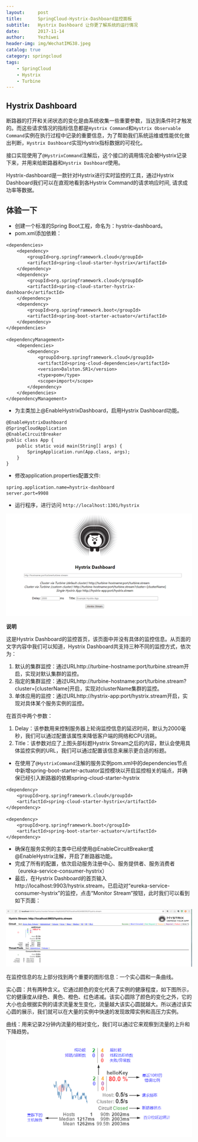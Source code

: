 ```yaml
---
layout:     post
title:      SpringCloud-Hystrix-Dashboard监控面板
subtitle:   Hystrix Dashboard 让你更了解系统的运行情况
date:       2017-11-14
author:     Yezhiwei
header-img: img/WechatIMG38.jpeg
catalog: true
category: springcloud
tags:
    - SpringCloud 
    - Hystrix
    - Turbine
---
```



## Hystrix Dashboard

断路器的打开和关闭状态的变化是由系统收集一些重要参数，当达到条件时才触发的。而这些请求情况的指标信息都是`Hystrix Command`和`Hystrix Observable Command`实例在执行过程中记录的重要信息，为了帮助我们系统运维或性能优化做出判断，`Hystrix Dashboard`实现Hystrix指标数据的可视化。

接口实现使用了`@HystrixCommand`注解后，这个接口的调用情况会被Hystrix记录下来，并用来给断路器和`Hystrix Dashboard`使用。

Hystrix-dashboard是一款针对Hystrix进行实时监控的工具，通过Hystrix Dashboard我们可以在直观地看到各Hystrix Command的请求响应时间, 请求成功率等数据。

## 体验一下

* 创建一个标准的Spring Boot工程，命名为：hystrix-dashboard。
* pom.xml添加依赖：

```
<dependencies>
    <dependency>
        <groupId>org.springframework.cloud</groupId>
        <artifactId>spring-cloud-starter-hystrix</artifactId>
    </dependency>
    <dependency>
        <groupId>org.springframework.cloud</groupId>
        <artifactId>spring-cloud-starter-hystrix-dashboard</artifactId>
    </dependency>
    <dependency>
        <groupId>org.springframework.boot</groupId>
        <artifactId>spring-boot-starter-actuator</artifactId>
    </dependency>
</dependencies>

<dependencyManagement>
    <dependencies>
        <dependency>
            <groupId>org.springframework.cloud</groupId>
            <artifactId>spring-cloud-dependencies</artifactId>
            <version>Dalston.SR1</version>
            <type>pom</type>
            <scope>import</scope>
        </dependency>
    </dependencies>
</dependencyManagement>
```

* 为主类加上@EnableHystrixDashboard，启用Hystrix Dashboard功能。

```
@EnableHystrixDashboard
@SpringCloudApplication
@EnableCircuitBreaker
public class App {
    public static void main(String[] args) {
        SpringApplication.run(App.class, args);
    }
}
```

* 修改application.properties配置文件:

```
spring.application.name=hystrix-dashboard
server.port=9908
```

* 运行程序，进行访问 `http://localhost:1301/hystrix`

![hystrix-dashboard](/img/hystrix-dashboard.png)

**说明**

这是Hystrix Dashboard的监控首页，该页面中并没有具体的监控信息。从页面的文字内容中我们可以知道，Hystrix Dashboard共支持三种不同的监控方式，依次为：

1. 默认的集群监控：通过URLhttp://turbine-hostname:port/turbine.stream开启，实现对默认集群的监控。
2. 指定的集群监控：通过URLhttp://turbine-hostname:port/turbine.stream?cluster=[clusterName]开启，实现对clusterName集群的监控。
3. 单体应用的监控：通过URLhttp://hystrix-app:port/hystrix.stream开启，实现对具体某个服务实例的监控。

在首页中两个参数：

1. Delay：该参数用来控制服务器上轮询监控信息的延迟时间，默认为2000毫秒，我们可以通过配置该属性来降低客户端的网络和CPU消耗。
2. Title：该参数对应了上图头部标题Hystrix Stream之后的内容，默认会使用具体监控实例的URL，我们可以通过配置该信息来展示更合适的标题。

* 在使用了`@HystrixCommand`注解的服务实例pom.xml中的dependencies节点中新增spring-boot-starter-actuator监控模块以开启监控相关的端点，并确保已经引入断路器的依赖spring-cloud-starter-hystrix

```
<dependency>
    <groupId>org.springframework.cloud</groupId>
    <artifactId>spring-cloud-starter-hystrix</artifactId>
</dependency>

<dependency>
    <groupId>org.springframework.boot</groupId>
    <artifactId>spring-boot-starter-actuator</artifactId>
</dependency>
```

* 确保在服务实例的主类中已经使用@EnableCircuitBreaker或@EnableHystrix注解，开启了断路器功能。
* 完成了所有的配置，依次启动服务注册中心、服务提供者、服务消费者（eureka-service-consumer-hystrix）
* 最后，在Hystrix Dashboard的首页输入http://localhost:9903/hystrix.stream，已启动对“eureka-service-consumer-hystrix”的监控，点击“Monitor Stream”按钮，此时我们可以看到如下页面：

![hystrix-dashboard](/img/hystrix-dashboard-2.png)

在监控信息的左上部分找到两个重要的图形信息：一个实心圆和一条曲线。

实心圆：共有两种含义。它通过颜色的变化代表了实例的健康程度，如下图所示，它的健康度从绿色、黄色、橙色、红色递减。该实心圆除了颜色的变化之外，它的大小也会根据实例的请求流量发生变化，流量越大该实心圆就越大。所以通过该实心圆的展示，我们就可以在大量的实例中快速的发现故障实例和高压力实例。

曲线：用来记录2分钟内流量的相对变化，我们可以通过它来观察到流量的上升和下降趋势。

![hystrix-dashboard参数说明](/img/hystrix-dashboard-3.png)




